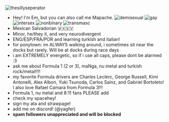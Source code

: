 ![thesillyseperator](https://64.media.tumblr.com/b24f1f30b5d5aecb0370ed48603ea757/9301312f61941f3c-6e/s2048x3072/9d5dd3d704c174ed935fc05d2b6f26b87b520dc4.pnj)
- Hey! I'm Em, but you can also call me Mapache. ![demisexual](https://i.postimg.cc/ZnVK5LgZ/demisexual-3-stripes-21-px.png) ![gay](https://i.postimg.cc/Sxt18pN8/gay-mlm-20px-6-stripes.png) ![intersex](https://i.postimg.cc/htC9X0ft/intersex-1-stripes-20-px.png) ![nonbinary](https://i.postimg.cc/1533YLnz/non-binary-4-stripes-20-px.png) ![transmasc](https://i.postimg.cc/rsMkDtqQ/transmasc-20px-5-stripes.png)
- Mexican Salvadorian 🇲🇽🇸🇻
- Minor, he/they it, and very neurodivergent
- ENG/ESP/FRA/POR and learning turkish and italian!
- for ponytown: im ALWAYS walking around, i sometimes sit near the docks but rarely. Will be at docks during race days
- i am EXTREMELY energetic, so if i use all caps, please dont be alarmed :3
- ask me about Formula 1 (2 or 3), maNga, nu metal and turkish rock/metal!!!!
- my favorite Formula drivers are Charles Leclerc, George Russell, Kimi Antonelli, Alex Albon, Yuki Tsunoda, Carlos Sainz, and Gabriel Bortoleto! I also love Rafael Camara from Formula 3!!!
- Formula  1, nu metal and 8:11 fans PLEASE add
- check my spacehey!
- sign my ata and strawpage!
- add me on discord! (@yagfer)
- **spam followers unappreciated and will be blocked**
